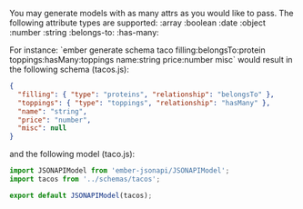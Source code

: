 <grey>You may generate models with as many attrs as you would like to pass. The following attribute types are supported:</grey>
  <yellow><attr-name></yellow>
  <yellow><attr-name></yellow>:array
  <yellow><attr-name></yellow>:boolean
  <yellow><attr-name></yellow>:date
  <yellow><attr-name></yellow>:object
  <yellow><attr-name></yellow>:number
  <yellow><attr-name></yellow>:string
  <yellow><attr-name></yellow>:belongs-to:<yellow><model-name></yellow>
  <yellow><attr-name></yellow>:has-many:<yellow><model-name></yellow>

For instance: <green>\`ember generate schema taco filling:belongsTo:protein toppings:hasMany:toppings name:string price:number misc\`</green>
would result in the following schema (tacos.js):

```json
{
  "filling": { "type": "proteins", "relationship": "belongsTo" },
  "toppings": { "type": "toppings", "relationship": "hasMany" },
  "name": "string",
  "price": "number",
  "misc": null
}
```

and the following model (taco.js):

```js
import JSONAPIModel from 'ember-jsonapi/JSONAPIModel';
import tacos from '../schemas/tacos';

export default JSONAPIModel(tacos);
```
